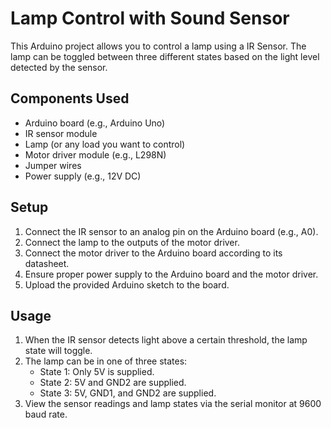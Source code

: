 # Lamp Control with Sound Sensor

This Arduino project allows you to control a lamp using a IR Sensor. The lamp can be toggled between three different states based on the light level detected by the sensor.

## Components Used

- Arduino board (e.g., Arduino Uno)
- IR sensor module
- Lamp (or any load you want to control)
- Motor driver module (e.g., L298N)
- Jumper wires
- Power supply (e.g., 12V DC)

## Setup

1. Connect the IR sensor to an analog pin on the Arduino board (e.g., A0).
2. Connect the lamp to the outputs of the motor driver.
3. Connect the motor driver to the Arduino board according to its datasheet.
4. Ensure proper power supply to the Arduino board and the motor driver.
5. Upload the provided Arduino sketch to the board.

## Usage

1. When the IR sensor detects light above a certain threshold, the lamp state will toggle.
2. The lamp can be in one of three states: 
    - State 1: Only 5V is supplied.
    - State 2: 5V and GND2 are supplied.
    - State 3: 5V, GND1, and GND2 are supplied.
3. View the sensor readings and lamp states via the serial monitor at 9600 baud rate.

